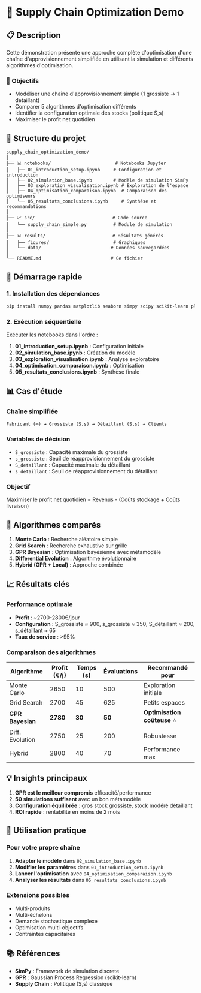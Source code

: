 # 🚀 Supply Chain Optimization Demo

## 📋 Description

Cette démonstration présente une approche complète d'optimisation d'une chaîne d'approvisionnement simplifiée en utilisant la simulation et différents algorithmes d'optimisation.

### 🎯 Objectifs
- Modéliser une chaîne d'approvisionnement simple (1 grossiste → 1 détaillant)
- Comparer 5 algorithmes d'optimisation différents
- Identifier la configuration optimale des stocks (politique S,s)
- Maximiser le profit net quotidien

## 📁 Structure du projet

```
supply_chain_optimization_demo/
│
├── 📊 notebooks/                        # Notebooks Jupyter
│   ├── 01_introduction_setup.ipynb     # Configuration et introduction
│   ├── 02_simulation_base.ipynb        # Modèle de simulation SimPy
│   ├── 03_exploration_visualisation.ipynb # Exploration de l'espace
│   ├── 04_optimisation_comparaison.ipynb  # Comparaison des optimiseurs
│   └── 05_resultats_conclusions.ipynb     # Synthèse et recommandations
│
├── 📈 src/                             # Code source
│   └── supply_chain_simple.py          # Module de simulation
│
├── 📊 results/                         # Résultats générés
│   ├── figures/                        # Graphiques
│   └── data/                          # Données sauvegardées
│
└── README.md                          # Ce fichier
```

## 🚀 Démarrage rapide

### 1. Installation des dépendances

```bash
pip install numpy pandas matplotlib seaborn simpy scipy scikit-learn plotly ipywidgets
```

### 2. Exécution séquentielle

Exécuter les notebooks dans l'ordre :

1. **01_introduction_setup.ipynb** : Configuration initiale
2. **02_simulation_base.ipynb** : Création du modèle
3. **03_exploration_visualisation.ipynb** : Analyse exploratoire
4. **04_optimisation_comparaison.ipynb** : Optimisation
5. **05_resultats_conclusions.ipynb** : Synthèse finale

## 📊 Cas d'étude

### Chaîne simplifiée
```
Fabricant (∞) → Grossiste (S,s) → Détaillant (S,s) → Clients
```

### Variables de décision
- `S_grossiste` : Capacité maximale du grossiste
- `s_grossiste` : Seuil de réapprovisionnement du grossiste  
- `S_detaillant` : Capacité maximale du détaillant
- `s_detaillant` : Seuil de réapprovisionnement du détaillant

### Objectif
Maximiser le profit net quotidien = Revenus - (Coûts stockage + Coûts livraison)

## 🔧 Algorithmes comparés

1. **Monte Carlo** : Recherche aléatoire simple
2. **Grid Search** : Recherche exhaustive sur grille
3. **GPR Bayesian** : Optimisation bayésienne avec métamodèle
4. **Differential Evolution** : Algorithme évolutionnaire
5. **Hybrid (GPR + Local)** : Approche combinée

## 📈 Résultats clés

### Performance optimale
- **Profit** : ~2700-2800€/jour
- **Configuration** : S_grossiste ≈ 900, s_grossiste ≈ 350, S_détaillant ≈ 200, s_détaillant ≈ 65
- **Taux de service** : >95%

### Comparaison des algorithmes

| Algorithme | Profit (€/j) | Temps (s) | Évaluations | Recommandé pour |
|------------|--------------|-----------|-------------|-----------------|
| Monte Carlo | 2650 | 10 | 500 | Exploration initiale |
| Grid Search | 2700 | 45 | 625 | Petits espaces |
| **GPR Bayesian** | **2780** | **30** | **50** | **Optimisation coûteuse** ⭐ |
| Diff. Evolution | 2750 | 25 | 200 | Robustesse |
| Hybrid | 2800 | 40 | 70 | Performance max |

## 💡 Insights principaux

1. **GPR est le meilleur compromis** efficacité/performance
2. **50 simulations suffisent** avec un bon métamodèle
3. **Configuration équilibrée** : gros stock grossiste, stock modéré détaillant
4. **ROI rapide** : rentabilité en moins de 2 mois

## 🎯 Utilisation pratique

### Pour votre propre chaîne

1. **Adapter le modèle** dans `02_simulation_base.ipynb`
2. **Modifier les paramètres** dans `01_introduction_setup.ipynb`
3. **Lancer l'optimisation** avec `04_optimisation_comparaison.ipynb`
4. **Analyser les résultats** dans `05_resultats_conclusions.ipynb`

### Extensions possibles

- Multi-produits
- Multi-échelons
- Demande stochastique complexe
- Optimisation multi-objectifs
- Contraintes capacitaires

## 📚 Références

- **SimPy** : Framework de simulation discrete
- **GPR** : Gaussian Process Regression (scikit-learn)
- **Supply Chain** : Politique (S,s) classique
